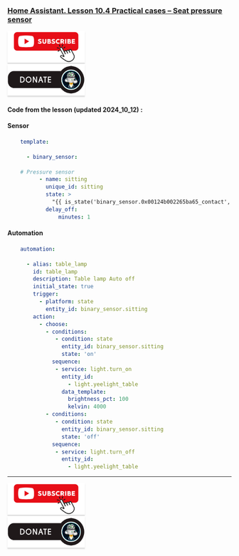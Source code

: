 ### [Home Assistant. Lesson 10.4 Practical cases – Seat pressure sensor](https://youtu.be/TCi2RMq2Uko)

<a href="https://www.youtube.com/channel/UCcq9onYHbs6go3kDpfBoqhg?sub_confirmation=1" target="_blank"><img src="https://raw.githubusercontent.com/kvazis/library/master/img/subscribe.png" alt="Subscribe" style="height: 71px !important;width: 174px !important;box-shadow: 0px 3px 2px 0px rgba(190, 190, 190, 0.5) !important;-webkit-box-shadow: 0px 3px 2px 0px rgba(190, 190, 190, 0.5) !important;" ></a>     
<a href="http://kvazis.link/donate" target="_blank"><img src="https://raw.githubusercontent.com/kvazis/library/master/img/donate.png" alt="Donate" style="height: 71px !important;width: 174px !important;box-shadow: 0px 3px 2px 0px rgba(190, 190, 190, 0.5) !important;-webkit-box-shadow: 0px 3px 2px 0px rgba(190, 190, 190, 0.5) !important;" ></a>

#### Code from the lesson  (updated 2024_10_12) :

#### Sensor

```yaml
    template:

      - binary_sensor:
      
    # Pressure sensor
          - name: sitting
            unique_id: sitting
            state: >
              "{{ is_state('binary_sensor.0x00124b002265ba65_contact', 'off') }}"
            delay_off: 
                minutes: 1

```

#### Automation

```yaml
    automation:                
                
      - alias: table_lamp
        id: table_lamp
        description: Table lamp Auto off
        initial_state: true
        trigger:
          - platform: state
            entity_id: binary_sensor.sitting
        action:
          - choose:
            - conditions:
               - condition: state
                 entity_id: binary_sensor.sitting
                 state: 'on'
              sequence:
               - service: light.turn_on
                 entity_id:
                   - light.yeelight_table
                 data_template:
                   brightness_pct: 100 
                   kelvin: 4000
            - conditions:
               - condition: state
                 entity_id: binary_sensor.sitting
                 state: 'off'
              sequence:
               - service: light.turn_off
                 entity_id:
                   - light.yeelight_table
```

____
<a href="https://www.youtube.com/channel/UCcq9onYHbs6go3kDpfBoqhg?sub_confirmation=1" target="_blank"><img src="https://raw.githubusercontent.com/kvazis/library/master/img/subscribe.png" alt="Subscribe" style="height: 71px !important;width: 174px !important;box-shadow: 0px 3px 2px 0px rgba(190, 190, 190, 0.5) !important;-webkit-box-shadow: 0px 3px 2px 0px rgba(190, 190, 190, 0.5) !important;" ></a>     
<a href="http://kvazis.link/donate" target="_blank"><img src="https://raw.githubusercontent.com/kvazis/library/master/img/donate.png" alt="Donate" style="height: 71px !important;width: 174px !important;box-shadow: 0px 3px 2px 0px rgba(190, 190, 190, 0.5) !important;-webkit-box-shadow: 0px 3px 2px 0px rgba(190, 190, 190, 0.5) !important;" ></a>
